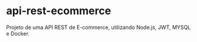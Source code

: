 # api-rest-ecommerce
Projeto de uma API REST de E-commerce, utilizando Node.js,  JWT, MYSQL e Docker.
